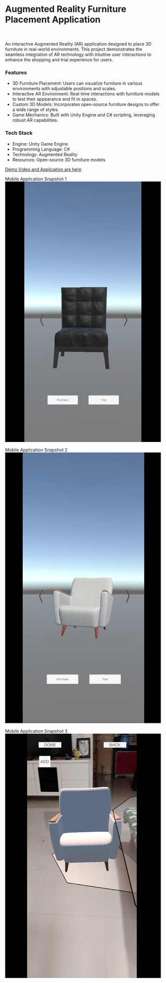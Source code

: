 <h1>Augmented Reality Furniture Placement Application</h1>
<br>
<br>
An interactive Augmented Reality (AR) application designed to place 3D furniture in real-world environments. This project demonstrates the seamless integration of AR technology with intuitive user interactions to enhance the shopping and trial experience for users.

<h3> Features </h3>
<ul>
  <li>3D Furniture Placement: Users can visualize furniture in various environments with adjustable positions and scales.</li>
  <li>Interactive AR Environment: Real-time interactions with furniture models to test their appearance and fit in spaces.</li>
  <li>Custom 3D Models: Incorporates open-source furniture designs to offer a wide range of styles.</li>
  <li>Game Mechanics: Built with Unity Engine and C# scripting, leveraging robust AR capabilities.</li>
</ul>

<h3> Tech Stack </h3>
<ul>
  <li>Engine: Unity Game Engine</li>
  <li>Programming Language: C#</li>
  <li>Technology: Augmented Reality</li>
  <li>Resources: Open-source 3D furniture models</li>
</ul>

[Demo Video and Application are here](Build)


Mobile Application Snapshot 1
![Snapshot 1 with Movie Input](./snapshots/Screenshot2.png "Snapshot2")

Mobile Application Snapshot 2
![Snapshot 2 with Movie Input](./snapshots/Screenshot3.png "Snapshot3")

Mobile Application Snapshot 3
![Snapshot 3 with Movie Input](./snapshots/Screenshot1.png "Snapshot1")
